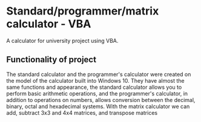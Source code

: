 # Standard/programmer/matrix calculator - VBA
A calculator for university project using VBA.
## Functionality of project
The standard calculator and the programmer's calculator were created on the model of the calculator built into Windows 10. They have almost the same functions and appearance, the standard calculator allows you to perform basic arithmetic operations, and the programmer's calculator, in addition to operations on numbers, allows conversion between the decimal, binary, octal and hexadecimal systems.
With the matrix calculator we can add, subtract 3x3 and 4x4 matrices, and transpose matrices
